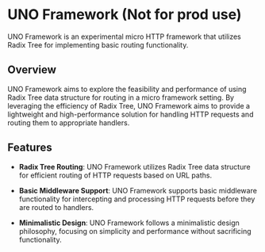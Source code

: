 # UNO Framework (Not for prod use)

UNO Framework is an experimental micro HTTP framework that utilizes Radix Tree for implementing basic routing functionality.

## Overview

UNO Framework aims to explore the feasibility and performance of using Radix Tree data structure for routing in a micro framework setting. By leveraging the efficiency of Radix Tree, UNO Framework aims to provide a lightweight and high-performance solution for handling HTTP requests and routing them to appropriate handlers.

## Features

- **Radix Tree Routing**: UNO Framework utilizes Radix Tree data structure for efficient routing of HTTP requests based on URL paths.
  
- **Basic Middleware Support**: UNO Framework supports basic middleware functionality for intercepting and processing HTTP requests before they are routed to handlers.

- **Minimalistic Design**: UNO Framework follows a minimalistic design philosophy, focusing on simplicity and performance without sacrificing functionality.
